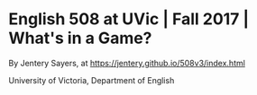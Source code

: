# English 508 at UVic | Fall 2017 | What's in a Game? 

By Jentery Sayers, at https://jentery.github.io/508v3/index.html

University of Victoria, Department of English 

